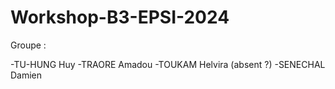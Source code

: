 # Workshop-B3-EPSI-2024

Groupe :

-TU-HUNG Huy
-TRAORE Amadou
-TOUKAM Helvira (absent ?)
-SENECHAL Damien
